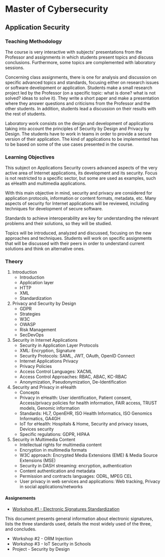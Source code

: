 # Master of Cybersecurity

## Application Security

### Teaching Methodology

The course is very interactive with subjects’ presentations from the Professor and assignments in which students present topics and discuss conclusions. Furthermore, some topics are complemented with laboratory sessions.

Concerning class assignments, there is one for analysis and discussion on specific advanced topics and standards, focusing either on research issues or software development or application. Students make a small research project led by the Professor (on a specific topic: what is done? what is not solved? ideas to solve it). They write a short paper and make a presentation where they answer questions and criticisms from the Professor and the other students. In addition, students lead a discussion on their results with the
rest of students.

Laboratory work consists on the design and development of applications taking into account the principles of Security by Design and Privacy by Design. The students have to work in teams in order to provide a secure version of their application. The kind of applications to be implemented has to be based on some of the use cases presented in the course. 

### Learning Objectives

This subject on Applications Security covers advanced aspects of the very active area of Internet applications, its development and its security. Focus is not restricted to a specific sector, but some are used as examples, such as eHealth and multimedia applications.

With this main objective in mind, security and privacy are considered for application protocols, information or content formats, metadata, etc. Many aspects of security for Internet applications will be reviewed, including techniques for development of secure software.

Standards to achieve interoperability are key for understanding the relevant problems and their solutions, so they will be studied.

Topics will be introduced, analyzed and discussed, focusing on the new approaches and techniques. Students will work on specific assignments that will be discussed with their peers in order to understand current solutions and think on alternative ones.

### Theory

1. Introduction
   - Introduction
   - Application layer
   - HTTP
   - XML
   - Standardization
2. Privacy and Security by Design
   - GDPR
   - Strategies
   - W3C
   - OWASP
   - Risk Management
   - SecDevOps
3. Security in Internet Applications
   - Security in Application Layer Protocols
   - XML: Encryption, Signature
   - Security Protocols: SAML, JWT, OAuth, OpenID Connect
   - Internet Applications Privacy
   - Privacy Policies
   - Access Control Languages: XACML
   - Access Control Approaches: RBAC, ABAC, KC-RBAC
   - Anonymization, Pseudonymization, De-Identification
4. Security and Privacy in eHealth
   - Concepts
   - Privacy in eHealth: User identification, Patient consent, Access/privacy policies for health information, FAIR access, TRUST models, Genomic information 
   - Standards: HL7, OpenEHR, ISO Health Informatics, ISO Genomics Informatics, GA4GH
   - IoT for eHealth: Hospitals & Home, Security and privacy issues, Devices security
   - Specific regulations: GDPR, HIPAA
5. Security in Multimedia Content
   - Intellectual rights for multimedia content
   - Encryption in multimedia formats
   - W3C approach: Encrypted Media Extensions (EME) & Media Source Extensions (MSE)
   - Security in DASH streaming: encryption, authentication
   - Content authentication and metadata
   - Permission and contracts languages: ODRL, MPEG CEL
   - User privacy in web services and applications: Web tracking, Privacy in social applications/networks

#### Assignements

- [Workshop #1 - Electronic Signatures Standardization](as_ws1_standardization.pdf)
 
This document presents general information about electronic signatures, lists the three standards used, details the most widely used of the three, and concludes.

- Workshop #2 - ORM Injection
- Workshop #3 - IoT Security in Schools
- Project - Security by Design